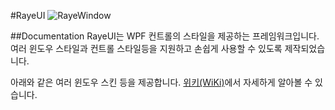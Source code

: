 #RayeUI
![RayeWindow](http://i.imgur.com/9PntuNz.png)

##Documentation
RayeUI는 WPF 컨트롤의 스타일을 제공하는 프레임워크입니다.  
여러 윈도우 스타일과 컨트롤 스타일등을 지원하고 손쉽게 사용할 수 있도록 제작되었습니다.

아래와 같은 여러 윈도우 스킨 등을 제공합니다.
[위키(WiKi)](https://github.com/okps123/RayeUI/wiki)에서 자세하게 알아볼 수 있습니다.

